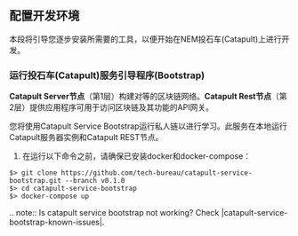 ## 配置开发环境

本段将引导您逐步安装所需要的工具，以便开始在NEM投石车(Catapult)上进行开发。

### 运行投石车(Catapult)服务引导程序(Bootstrap)

**Catapult Server节点**（第1层）构建对等的区块链网络。**Catapult Rest节点**（第2层）提供应用程序可用于访问区块链及其功能的API网关。

您将使用Catapult Service Bootstrap运行私人链以进行学习。此服务在本地运行Catapult服务器实例和Catapult REST节点。

1. 在运行以下命令之前，请确保已安装docker和docker-compose：

``` 
$> git clone https://github.com/tech-bureau/catapult-service-bootstrap.git --branch v0.1.0
$> cd catapult-service-bootstrap  
$> docker-compose up
```

   
.. note:: Is catapult service bootstrap not working? Check |catapult-service-bootstrap-known-issues|.


